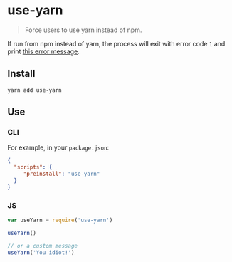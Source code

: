 # use-yarn
> Force users to use yarn instead of npm.

If run from npm instead of yarn, the process will exit with error code `1`
and print [this error message](https://raw.githubusercontent.com/adjohnson916/use-yarn/master/message.txt).

## Install
```
yarn add use-yarn
```

## Use
### CLI
For example, in your `package.json`:
```json
{
  "scripts": {
     "preinstall": "use-yarn"
  }
}
```
### JS
```js
var useYarn = require('use-yarn')

useYarn()

// or a custom message
useYarn('You idiot!')
```
